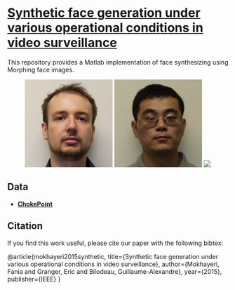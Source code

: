 **[Synthetic face generation under various operational conditions in video surveillance](https://ieeexplore.ieee.org/document/7351567/)**
===========

This repository provides a Matlab implementation of face synthesizing using Morphing face images.

<p align="center">
  <img src="Media/1.png" height="200">
  <img src="Media/2.png" height="200">
  <img src="Media/1.gif" height="200">
</p>

## Data

- **[ChokePoint](http://arma.sourceforge.net/chokepoint/)** 


## Citation

If you find this work useful, please cite our paper with the following bibtex:

@article{mokhayeri2015synthetic,
  title={Synthetic face generation under various operational conditions in video surveillance},
  author={Mokhayeri, Fania and Granger, Eric and Bilodeau, Guillaume-Alexandre},
  year={2015},
  publisher={IEEE}
}
